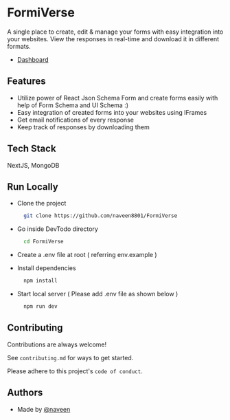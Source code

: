 # FormiVerse

A single place to create, edit & manage your forms with easy integration into your websites. View the responses in real-time and download it in different formats.

- [Dashboard](https://formi-verse.vercel.app//)

<!-- # Quick Demo

<img src="https://github.com/naveen8801/DevTodo/blob/main/src/assets/dev-todo.gif" alt="gif" width="90%"> -->

## Features

- Utilize power of React Json Schema Form and create forms easily with help of Form Schema and UI Schema :)
- Easy integration of created forms into your websites using IFrames
- Get email notifications of every response
- Keep track of responses by downloading them

## Tech Stack

NextJS, MongoDB

## Run Locally

- Clone the project

  ```bash
    git clone https://github.com/naveen8801/FormiVerse
  ```

- Go inside DevTodo directory

  ```bash
    cd FormiVerse
  ```

- Create a .env file at root ( referring env.example )

- Install dependencies

  ```bash
    npm install
  ```

- Start local server ( Please add .env file as shown below )

  ```bash
    npm run dev
  ```

## Contributing

Contributions are always welcome!

See `contributing.md` for ways to get started.

Please adhere to this project's `code of conduct`.

## Authors

- Made by [@naveen](https://www.github.com/naveen8801)

